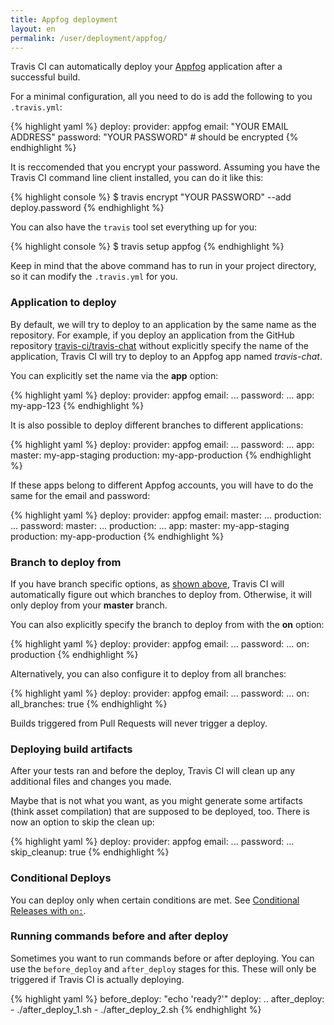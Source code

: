 ```yaml
---
title: Appfog deployment
layout: en
permalink: /user/deployment/appfog/
---
```


Travis CI can automatically deploy your [Appfog](https://www.appfog.com/) application after a successful build.

For a minimal configuration, all you need to do is add the following to you `.travis.yml`:

{% highlight yaml %}
deploy:
  provider: appfog
  email: "YOUR EMAIL ADDRESS"
  password: "YOUR PASSWORD" # should be encrypted
{% endhighlight %}

It is reccomended that you encrypt your password.
Assuming you have the Travis CI command line client installed, you can do it like this:

{% highlight console %}
$ travis encrypt "YOUR PASSWORD" --add deploy.password
{% endhighlight %}

You can also have the `travis` tool set everything up for you:

{% highlight console %}
$ travis setup appfog
{% endhighlight %}

Keep in mind that the above command has to run in your project directory, so it can modify the `.travis.yml` for you.

### Application to deploy

By default, we will try to deploy to an application by the same name as the repository. For example, if you deploy an application from the GitHub repository [travis-ci/travis-chat](https://github.com/travis-ci/travis-chat) without explicitly specify the name of the application, Travis CI will try to deploy to an Appfog app named *travis-chat*.

You can explicitly set the name via the **app** option:

{% highlight yaml %}
deploy:
  provider: appfog
  email: ...
  password: ...
  app: my-app-123
{% endhighlight %}

It is also possible to deploy different branches to different applications:

{% highlight yaml %}
deploy:
  provider: appfog
  email: ...
  password: ...
  app:
    master: my-app-staging
    production: my-app-production
{% endhighlight %}

If these apps belong to different Appfog accounts, you will have to do the same for the email and password:

{% highlight yaml %}
deploy:
  provider: appfog
  email:
    master: ...
    production: ...
  password:
    master: ...
    production: ...
  app:
    master: my-app-staging
    production: my-app-production
{% endhighlight %}

### Branch to deploy from

If you have branch specific options, as [shown above](#Application-to-deploy), Travis CI will automatically figure out which branches to deploy from. Otherwise, it will only deploy from your **master** branch.

You can also explicitly specify the branch to deploy from with the **on** option:

{% highlight yaml %}
deploy:
  provider: appfog
  email: ...
  password: ...
  on: production
{% endhighlight %}

Alternatively, you can also configure it to deploy from all branches:

{% highlight yaml %}
deploy:
  provider: appfog
  email: ...
  password: ...
  on:
    all_branches: true
{% endhighlight %}

Builds triggered from Pull Requests will never trigger a deploy.

### Deploying build artifacts

After your tests ran and before the deploy, Travis CI will clean up any additional files and changes you made.

Maybe that is not what you want, as you might generate some artifacts (think asset compilation) that are supposed to be deployed, too. There is now an option to skip the clean up:

{% highlight yaml %}
deploy:
  provider: appfog
  email: ...
  password: ...
  skip_cleanup: true
{% endhighlight %}

### Conditional Deploys

You can deploy only when certain conditions are met.
See [Conditional Releases with `on:`](/user/deployment#conditional-releases-with-on).

### Running commands before and after deploy

Sometimes you want to run commands before or after deploying. You can use the `before_deploy` and `after_deploy` stages for this. These will only be triggered if Travis CI is actually deploying.

{% highlight yaml %}
before_deploy: "echo 'ready?'"
deploy:
  ..
  after_deploy:
    - ./after_deploy_1.sh
    - ./after_deploy_2.sh
{% endhighlight %}
